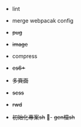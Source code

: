 - lint
- merge webpacak config

- ~~pug~~
- ~~image~~
- compress
- ~~es6+~~
- ~~多頁面~~
- ~~scss~~
- ~~rwd~~
- ~~初始化專案sh~~
- ~~gen檔sh~~